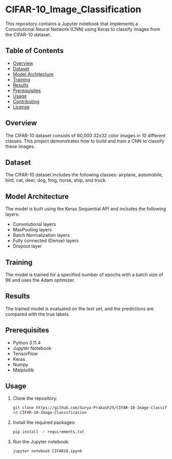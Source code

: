 # CIFAR-10_Image_Classification


This repository contains a Jupyter notebook that implements a Convolutional Neural Network (CNN) using Keras to classify images from the CIFAR-10 dataset.

## Table of Contents
- [Overview](#overview)
- [Dataset](#dataset)
- [Model Architecture](#model-architecture)
- [Training](#training)
- [Results](#results)
- [Prerequisites](#prerequisites)
- [Usage](#usage)
- [Contributing](#contributing)
- [License](#license)

## Overview
The CIFAR-10 dataset consists of 60,000 32x32 color images in 10 different classes. This project demonstrates how to build and train a CNN to classify these images.

## Dataset
The CIFAR-10 dataset includes the following classes: airplane, automobile, bird, cat, deer, dog, frog, horse, ship, and truck.

## Model Architecture
The model is built using the Keras Sequential API and includes the following layers:
- Convolutional layers
- MaxPooling layers
- Batch Normalization layers
- Fully connected (Dense) layers
- Dropout layer

## Training
The model is trained for a specified number of epochs with a batch size of 96 and uses the Adam optimizer.

## Results
The trained model is evaluated on the test set, and the predictions are compared with the true labels.

## Prerequisites
- Python 3.11.4
- Jupyter Notebook
- TensorFlow
- Keras
- Numpy
- Matplotlib

## Usage
1. Clone the repository:
    ```sh
    git clone https://github.com/Surya-Prakash25/CIFAR-10-Image-Classification.git
    cd CIFAR-10-Image-Classification
    ```

2. Install the required packages:
    ```sh
    pip install -r requirements.txt
    ```

3. Run the Jupyter notebook:
    ```sh
    jupyter notebook CIFAR10.ipynb
    ```

